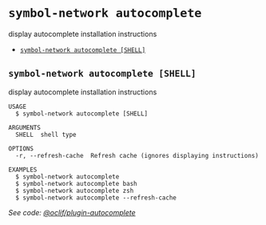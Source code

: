 `symbol-network autocomplete`
=============================

display autocomplete installation instructions

* [`symbol-network autocomplete [SHELL]`](#symbol-network-autocomplete-shell)

## `symbol-network autocomplete [SHELL]`

display autocomplete installation instructions

```
USAGE
  $ symbol-network autocomplete [SHELL]

ARGUMENTS
  SHELL  shell type

OPTIONS
  -r, --refresh-cache  Refresh cache (ignores displaying instructions)

EXAMPLES
  $ symbol-network autocomplete
  $ symbol-network autocomplete bash
  $ symbol-network autocomplete zsh
  $ symbol-network autocomplete --refresh-cache
```

_See code: [@oclif/plugin-autocomplete](https://github.com/oclif/plugin-autocomplete/blob/v1.2.0/src/commands/autocomplete/index.ts)_
